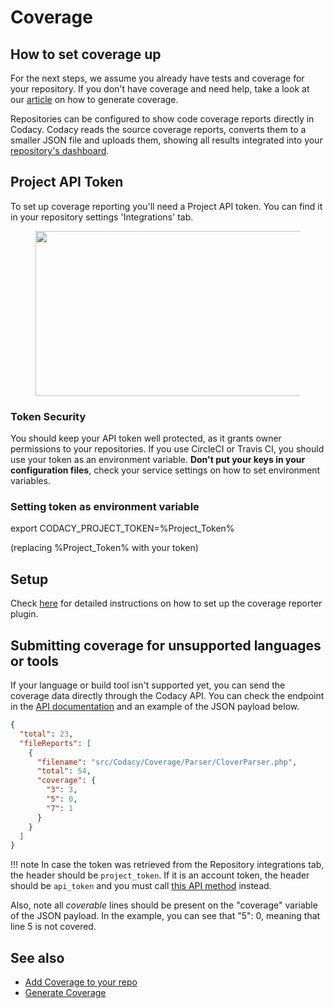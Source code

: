 # Coverage

## **How to set coverage up**

For the next steps, we assume you already have tests and coverage for your repository. If you don't have coverage and need help, take a look at our [article](/hc/en-us/articles/207312879-Generate-Coverage) on how to generate coverage.

Repositories can be configured to show code coverage reports directly in Codacy. Codacy reads the source coverage reports, converts them to a smaller JSON file and uploads them, showing all results integrated into your [repository's dashboard](/hc/en-us/articles/360003890673-Project-Dashboard-How-does-it-work-).

## Project API Token

To set up coverage reporting you'll need a Project API token. You can find it in your repository settings 'Integrations' tab.

<figure>
<img src="/images/Jun-06-2017_14-30-02.gif" width="599" height="264" alt="" />
</figure>

### Token Security

You should keep your API token well protected, as it grants owner permissions to your repositories. If you use CircleCI or Travis CI, you should use your token as an environment variable. **Don't put your keys in your configuration files**, check your service settings on how to set environment variables.

### Setting token as environment variable

export CODACY_PROJECT_TOKEN=%Project_Token%

(replacing %Project_Token% with your token)

## Setup

Check [here](https://github.com/codacy/codacy-coverage-reporter#setup) for detailed instructions on how to set up the coverage reporter plugin.

## Submitting coverage for unsupported languages or tools

If your language or build tool isn't supported yet, you can send the coverage data directly through the Codacy API. You can check the endpoint in the [API documentation](https://api.codacy.com/swagger#savecoverage) and an example of the JSON payload below.

```json
{
  "total": 23,
  "fileReports": [
    {
      "filename": "src/Codacy/Coverage/Parser/CloverParser.php",
      "total": 54,
      "coverage": {
        "3": 3,
        "5": 0,
        "7": 1
      }
    }
  ]
}
```

!!! note
In case the token was retrieved from the Repository integrations tab, the header should be `project_token`. If it is an account token, the header should be `api_token` and you must call [this API method](https://api.codacy.com/swagger#savecoveragewithprojectname) instead.

Also, note all _coverable_ lines should be present on the "coverage" variable of the JSON payload. In the example, you can see that "5": 0, meaning that line 5 is not covered.

## See also

-   [Add Coverage to your repo](/hc/en-us/articles/207993835-Add-coverage-to-your-repo)
-   [Generate Coverage](/hc/en-us/articles/207312879-Generate-Coverage)

